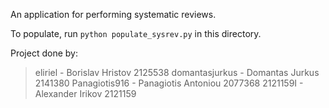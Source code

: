 An application for performing systematic reviews.

To populate, run `python populate_sysrev.py` in this directory.

Project done by:
> eliriel - Borislav Hristov 2125538
> domantasjurkus - Domantas Jurkus 2141380
> Panagiotis916 - Panagiotis Antoniou 2077368
> 2121159I - Alexander Irikov 2121159